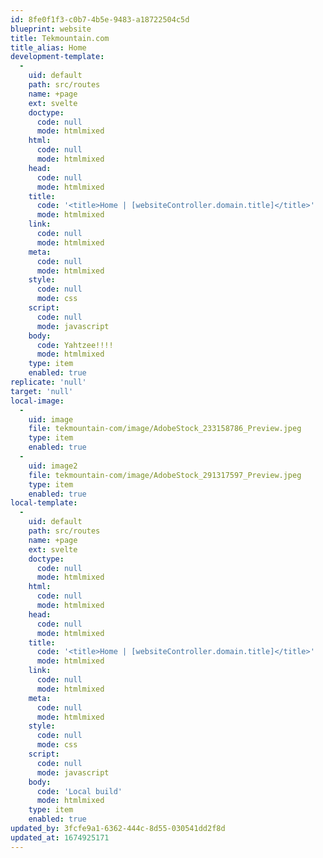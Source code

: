 ```yaml
---
id: 8fe0f1f3-c0b7-4b5e-9483-a18722504c5d
blueprint: website
title: Tekmountain.com
title_alias: Home
development-template:
  -
    uid: default
    path: src/routes
    name: +page
    ext: svelte
    doctype:
      code: null
      mode: htmlmixed
    html:
      code: null
      mode: htmlmixed
    head:
      code: null
      mode: htmlmixed
    title:
      code: '<title>Home | [websiteController.domain.title]</title>'
      mode: htmlmixed
    link:
      code: null
      mode: htmlmixed
    meta:
      code: null
      mode: htmlmixed
    style:
      code: null
      mode: css
    script:
      code: null
      mode: javascript
    body:
      code: Yahtzee!!!!
      mode: htmlmixed
    type: item
    enabled: true
replicate: 'null'
target: 'null'
local-image:
  -
    uid: image
    file: tekmountain-com/image/AdobeStock_233158786_Preview.jpeg
    type: item
    enabled: true
  -
    uid: image2
    file: tekmountain-com/image/AdobeStock_291317597_Preview.jpeg
    type: item
    enabled: true
local-template:
  -
    uid: default
    path: src/routes
    name: +page
    ext: svelte
    doctype:
      code: null
      mode: htmlmixed
    html:
      code: null
      mode: htmlmixed
    head:
      code: null
      mode: htmlmixed
    title:
      code: '<title>Home | [websiteController.domain.title]</title>'
      mode: htmlmixed
    link:
      code: null
      mode: htmlmixed
    meta:
      code: null
      mode: htmlmixed
    style:
      code: null
      mode: css
    script:
      code: null
      mode: javascript
    body:
      code: 'Local build'
      mode: htmlmixed
    type: item
    enabled: true
updated_by: 3fcfe9a1-6362-444c-8d55-030541dd2f8d
updated_at: 1674925171
---
```

